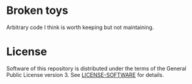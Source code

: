 # Broken toys

Arbitrary code I think is worth keeping but not maintaining.

# License

Software of this repository is distributed under the terms of the General Public
License version 3. See [LICENSE-SOFTWARE](LICENSE-SOFTWARE) for details.
